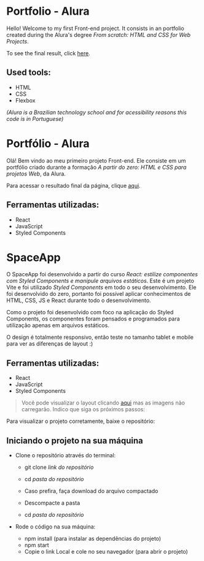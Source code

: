 # Portfolio - Alura

Hello! Welcome to my first Front-end project. It consists in an portfolio created during the Alura's degree *From scratch: HTML and CSS for Web Projects*.

To see the final result, click [here](https://portfolio-alura-ecru-two.vercel.app/).

## Used tools:

* HTML
* CSS
* Flexbox

*(Alura is a Brazilian technology school and for acessibility reasons this code is in Portuguese)*

#

# Portfólio - Alura

Olá! Bem vindo ao meu primeiro projeto Front-end. Ele consiste em um portfólio criado durante a formação *A partir do zero: HTML e CSS para projetos Web*, da Alura.

Para acessar o resultado final da página, clique [aqui](https://portfolio-alura-ecru-two.vercel.app/).

## Ferramentas utilizadas:

* React
* JavaScript
* Styled Components


# SpaceApp

O SpaceApp foi desenvolvido a partir do curso *React: estilize componentes com Styled Components e manipule arquivos estáticos*. Este é um projeto Vite e foi utilizado *Styled Components* em todo o seu desenvolvimento. Ele foi desenvolvido do zero, portanto foi possível aplicar conhecimentos de HTML, CSS, JS e React durante todo o desenvolvimento. 

Como o projeto foi desenvolvido com foco na aplicação do Styled Components, os componentes foram pensados e programados para utilização apenas em arquivos estáticos.

O design é totalmente responsivo, então teste no tamanho tablet e mobile para ver as diferenças de layout :)

## Ferramentas utilizadas:

* React
* JavaScript
* Styled Components

> Você pode visualizar o layout clicando [aqui](https://space-app-teal.vercel.app/) mas as imagens não carregarão. Indico que siga os próximos passos:

Para visualizar o projeto corretamente, baixe o repositório:

## Iniciando o projeto na sua máquina

- Clone o repositório através do terminal:
    - git clone *link do repositório*
    - cd *pasta do repositório*
 
    - Caso prefira, faça download do arquivo compactado
    - Descompacte a pasta
    - cd *pasta do repositório*
 
- Rode o código na sua máquina:
    - npm install (para instalar as dependências do projeto)
    - npm start 
    - Copie o link Local e cole no seu navegador (para abrir o projeto)

